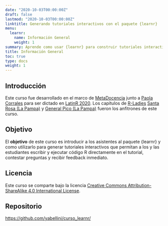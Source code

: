 ```yaml
---
date: "2020-10-03T00:00:00Z"
draft: false
lastmod: "2020-10-03T00:00:00Z"
linktitle: Generando tutoriales interactivos con el paquete {learnr}
menu:
  learnr:
    name: Información General
    weight: 1
summary: Aprende como usar {learnr} para construir tutoriales interactivos con R.
title: Información General
toc: true
type: docs
weight: 1
---
```


## Introducción

Este curso fue desarrollado en el marco de [MetaDocencia](https://www.metadocencia.org/) junto a [Paola Corrales](https://paocorrales.github.io/) para ser dictado en [LatinR 2020](https://latin-r.com/).  Los capítulos de [R-Ladies](https://rladies.org/) [Santa Rosa (La Pampa)](https://rladies.org/) y [General Pico (La Pampa)](https://www.meetup.com/es/rladies-general-pico) fueron los anfitrones de este curso.

## Objetivo

El **objetivo** de este curso es introducir a los asistentes al paquete {learnr} y como utilizarlo para generar tutoriales interactivos que permitan a los y las estudiantes escribir y ejecutar código R directamente en el tutorial, contestar preguntas y recibir feedback inmediato.

## Licencia

Este curso se comparte bajo la licencia [Creative Commons Attribution-ShareAlike 4.0 International License](https://creativecommons.org/licenses/by-sa/4.0/deed.es_ES).

## Repositorio

https://github.com/yabellini/curso_learnr/